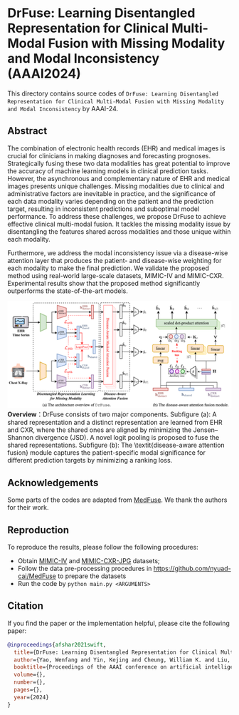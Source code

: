 # DrFuse: Learning Disentangled Representation for Clinical Multi-Modal Fusion with Missing Modality and Modal Inconsistency (AAAI2024)
This directory contains source codes of `DrFuse: Learning Disentangled Representation for Clinical Multi-Modal Fusion with Missing Modality and Modal Inconsistency` by AAAI-24.

## Abstract
The combination of electronic health records (EHR) and medical images is crucial for clinicians in making diagnoses and forecasting prognoses. Strategically fusing these two data modalities has great potential to improve the accuracy of machine learning models in clinical prediction tasks. However, the asynchronous and complementary nature of EHR and medical images presents unique challenges. Missing modalities due to clinical and administrative factors are inevitable in practice, and the significance of each data modality varies depending on the patient and the prediction target, resulting in inconsistent predictions and suboptimal model performance. To address these challenges, we propose DrFuse to achieve effective clinical multi-modal fusion. It tackles the missing modality issue by disentangling the features shared across modalities and those unique within each modality.

Furthermore, we address the modal inconsistency issue via a disease-wise attention layer that produces the patient- and disease-wise weighting for each modality to make the final prediction. We validate the proposed method using real-world large-scale datasets, MIMIC-IV and MIMIC-CXR. Experimental results show that the proposed method significantly outperforms the state-of-the-art models.

![Overview](https://github.com/dorothy-yao/drfuse/blob/main/overview.png "overview_framework")
**Overview**：DrFuse consists of two major components. Subfigure (a): A shared representation and a distinct representation are learned from EHR and CXR, where the shared ones are aligned by minimizing the Jensen–Shannon divergence (JSD). A novel logit pooling is proposed to fuse the shared representations. Subfigure (b): The \textit{disease-aware attention fusion} module captures the patient-specific modal significance for different prediction targets by minimizing a ranking loss.

## Acknowledgements
Some parts of the codes are adapted from [MedFuse](https://github.com/nyuad-cai/MedFuse). We thank the authors for their work. 

## Reproduction
To reproduce the results, please follow the following procedures:

- Obtain [MIMIC-IV](https://physionet.org/content/mimiciv/1.0/) and [MIMIC-CXR-JPG](https://physionet.org/content/mimic-cxr-jpg/2.0.0/) datasets;
- Follow the data pre-processing procedures in https://github.com/nyuad-cai/MedFuse to prepare the datasets
- Run the code by `python main.py <ARGUMENTS>`

## Citation
If you find the paper or the implementation helpful, please cite the following paper:

```bib
@inproceedings{afshar2021swift,
  title={DrFuse: Learning Disentangled Representation for Clinical Multi-Modal Fusion with Missing Modality and Modal Inconsistency},
  author={Yao, Wenfang and Yin, Kejing and Cheung, William K. and Liu, Jia and Qin, Jing},
  booktitle={Proceedings of the AAAI conference on artificial intelligence},
  volume={},
  number={},
  pages={},
  year={2024}
}
```
